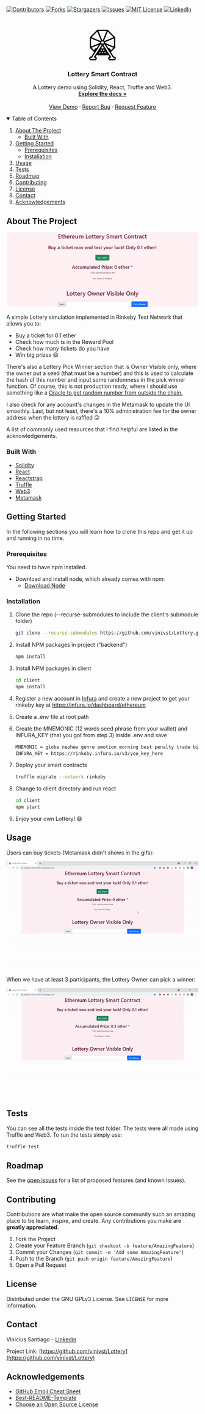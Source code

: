 <!--
*** Thanks for checking out the Best-README-Template. If you have a suggestion
*** that would make this better, please fork the repo and create a pull request
*** or simply open an issue with the tag "enhancement".
*** Thanks again! Now go create something AMAZING! :D
-->

<!-- PROJECT SHIELDS -->
<!--
*** I'm using markdown "reference style" links for readability.
*** Reference links are enclosed in brackets [ ] instead of parentheses ( ).
*** See the bottom of this document for the declaration of the reference variables
*** for contributors-url, forks-url, etc. This is an optional, concise syntax you may use.
*** https://www.markdownguide.org/basic-syntax/#reference-style-links
-->

[![Contributors][contributors-shield]][contributors-url]
[![Forks][forks-shield]][forks-url]
[![Stargazers][stars-shield]][stars-url]
[![Issues][issues-shield]][issues-url]
[![MIT License][license-shield]][license-url]
[![LinkedIn][linkedin-shield]][linkedin-url]

<!-- PROJECT LOGO -->
<br />
<p align="center">
  <a href="https://desolate-ocean-45261.herokuapp.com/">
    <img src="https://raw.githubusercontent.com/vinivst/LotteryClient/00e42e4d48bcdd8cdae19d0df1e48d2ab2289824/public/lottery.png" alt="Logo" width="80" height="80">
  </a>

  <h3 align="center">Lottery Smart Contract</h3>

  <p align="center">
    A Lottery demo using Solidity, React, Truffle and Web3.
    <br />
    <a href="https://github.com/vinivst/Lottery/#getting-started"><strong>Explore the docs »</strong></a>
    <br />
    <br />
    <a href="https://desolate-ocean-45261.herokuapp.com/">View Demo</a>
    ·
    <a href="https://github.com/vinivst/Lottery/issues">Report Bug</a>
    ·
    <a href="https://github.com/vinivst/Lottery/issues">Request Feature</a>
  </p>
</p>

<!-- TABLE OF CONTENTS -->
<details open="open">
  <summary>Table of Contents</summary>
  <ol>
    <li>
      <a href="#about-the-project">About The Project</a>
      <ul>
        <li><a href="#built-with">Built With</a></li>
      </ul>
    </li>
    <li>
      <a href="#getting-started">Getting Started</a>
      <ul>
        <li><a href="#prerequisites">Prerequisites</a></li>
        <li><a href="#installation">Installation</a></li>
      </ul>
    </li>
    <li><a href="#usage">Usage</a></li>
    <li><a href="#tests">Tests</a></li>
    <li><a href="#roadmap">Roadmap</a></li>
    <li><a href="#contributing">Contributing</a></li>
    <li><a href="#license">License</a></li>
    <li><a href="#contact">Contact</a></li>
    <li><a href="#acknowledgements">Acknowledgements</a></li>
  </ol>
</details>

<!-- ABOUT THE PROJECT -->

## About The Project

[![Product Name Screen Shot][product-screenshot]](https://desolate-ocean-45261.herokuapp.com/)

A simple Lottery simulation implemented in Rinkeby Test Network that allows you to:

- Buy a ticket for 0.1 ether
- Check how much is in the Reward Pool
- Check how many tickets do you have
- Win big prizes :smile:

There's also a Lottery Pick Winner section that is Owner Visible only, where the owner put a seed (that must be a number) and this is used to calculate the hash of this number and input some randomness in the pick winner function. Of course, this is not production ready, where i should use something like a [Oracle to get random number from outside the chain.](https://docs.chain.link/docs/get-a-random-number/)

I also check for any account's changes in the Metamask to update the UI smoothly. Last, but not least, there's a 10% administration fee for the owner address when the lottery is raffled :stuck_out_tongue_winking_eye:

A list of commonly used resources that I find helpful are listed in the acknowledgements.

### Built With

- [Solidity](https://soliditylang.org/)
- [React](https://reactjs.org/)
- [Reactstrap](https://reactstrap.github.io/)
- [Truffle](https://www.trufflesuite.com/)
- [Web3](https://web3js.readthedocs.io/)
- [Metamask](https://metamask.io/)

<!-- GETTING STARTED -->

## Getting Started

In the following sections you will learn how to clone this repo and get it up and running in no time.

### Prerequisites

You need to have npm installed.

- Download and install node, which already comes with npm:
  - [Download Node](https://nodejs.org/en/download/)

### Installation

1. Clone the repo (--recurse-submodules to include the client's submodule folder)
   ```sh
   git clone --recurse-submodules https://github.com/vinivst/Lottery.git
   ```
2. Install NPM packages in project ("backend")
   ```sh
   npm install
   ```
3. Install NPM packages in client
   ```sh
   cd client
   npm install
   ```
4. Register a new account in [Infura](https://infura.io/) and create a new project to get your rinkeby key at
   https://infura.io/dashboard/ethereum

5. Create a .env file at root path

6. Create the MNEMONIC (12 words seed phrase from your wallet) and INFURA_KEY (that you got from step 3) inside .env and save
   ```sh
   MNEMONIC = globe nephew genre emotion morning best penalty trade bid glare unaware dragon
   INFURA_KEY = https://rinkeby.infura.io/v3/you_key_here
   ```
7. Deploy your smart contracts
   ```sh
   truffle migrate --network rinkeby
   ```
8. Change to client directory and run react
   ```sh
   cd client
   npm start
   ```
9. Enjoy your own Lottery! :smile:

<!-- USAGE EXAMPLES -->

## Usage

Users can buy tickets (Metamask didn't shows in the gifs):

![Buy Tickets](https://raw.githubusercontent.com/vinivst/LotteryClient/00e42e4d48bcdd8cdae19d0df1e48d2ab2289824/public/buyTicket.gif)

When we have at least 3 participants, the Lottery Owner can pick a winner:

![Pick Winner](https://raw.githubusercontent.com/vinivst/LotteryClient/00e42e4d48bcdd8cdae19d0df1e48d2ab2289824/public/pickWinner.gif)

<!-- TESTS -->

## Tests

You can see all the tests inside the test folder. The tests were all made using Truffle and Web3. To run the tests simply use:

```sh
truffle test
```

<!-- ROADMAP -->

## Roadmap

See the [open issues](https://github.com/vinivst/Lottery/issues) for a list of proposed features (and known issues).

<!-- CONTRIBUTING -->

## Contributing

Contributions are what make the open source community such an amazing place to be learn, inspire, and create. Any contributions you make are **greatly appreciated**.

1. Fork the Project
2. Create your Feature Branch (`git checkout -b feature/AmazingFeature`)
3. Commit your Changes (`git commit -m 'Add some AmazingFeature'`)
4. Push to the Branch (`git push origin feature/AmazingFeature`)
5. Open a Pull Request

<!-- LICENSE -->

## License

Distributed under the GNU GPLv3 License. See `LICENSE` for more information.

<!-- CONTACT -->

## Contact

Vinicius Santiago - [Linkedin](https://www.linkedin.com/in/vinivst/)

Project Link: [https://github.com/vinivst/Lottery](https://github.com/vinivst/Lottery)

<!-- ACKNOWLEDGEMENTS -->

## Acknowledgements

- [GitHub Emoji Cheat Sheet](https://www.webpagefx.com/tools/emoji-cheat-sheet)
- [Best-README-Template](https://github.com/othneildrew/Best-README-Template)
- [Choose an Open Source License](https://choosealicense.com)

<!-- MARKDOWN LINKS & IMAGES -->
<!-- https://www.markdownguide.org/basic-syntax/#reference-style-links -->

[contributors-shield]: https://img.shields.io/github/contributors/vinivst/Lottery.svg?style=for-the-badge
[contributors-url]: https://github.com/vinivst/Lottery/graphs/contributors
[forks-shield]: https://img.shields.io/github/forks/vinivst/Lottery.svg?style=for-the-badge
[forks-url]: https://github.com/vinivst/Lottery/network/members
[stars-shield]: https://img.shields.io/github/stars/vinivst/Lottery.svg?style=for-the-badge
[stars-url]: https://github.com/vinivst/Lottery/stargazers
[issues-shield]: https://img.shields.io/github/issues/vinivst/Lottery.svg?style=for-the-badge
[issues-url]: https://github.com/vinivst/Lottery/issues
[license-shield]: https://img.shields.io/github/license/vinivst/Lottery.svg?style=for-the-badge
[license-url]: https://github.com/vinivst/Lottery/blob/master/LICENSE.txt
[linkedin-shield]: https://img.shields.io/badge/-LinkedIn-black.svg?style=for-the-badge&logo=linkedin&colorB=555
[linkedin-url]: https://www.linkedin.com/in/vinivst/
[product-screenshot]: https://raw.githubusercontent.com/vinivst/LotteryClient/00e42e4d48bcdd8cdae19d0df1e48d2ab2289824/public/product-screenshot.png
